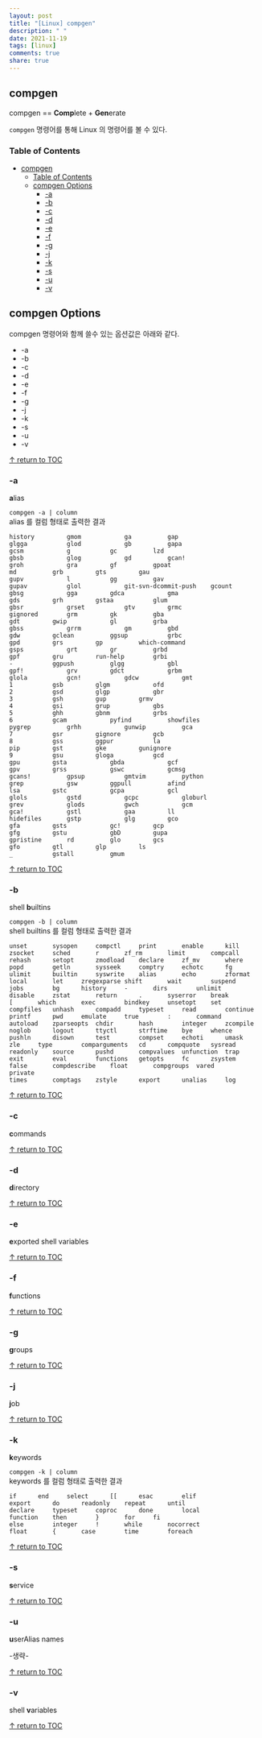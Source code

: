 ```yaml
---
layout: post
title: "[Linux] compgen"
description: " "
date: 2021-11-19
tags: [linux]
comments: true
share: true
---
```



## compgen
compgen == **Comp**lete + **Gen**erate

```compgen``` 명령어를 통해 Linux 의 명령어를 볼 수 있다. 

### Table of Contents
- [compgen](#compgen)
    - [Table of Contents](#table-of-contents)
  - [compgen Options](#compgen-options)
    - [-a](#-a)
    - [-b](#-b)
    - [-c](#-c)
    - [-d](#-d)
    - [-e](#-e)
    - [-f](#-f)
    - [-g](#-g)
    - [-j](#-j)
    - [-k](#-k)
    - [-s](#-s)
    - [-u](#-u)
    - [-v](#-v)


## compgen Options 
compgen 명령어와 함께 쓸수 있는 옵션값은 아래와 같다.

* -a
* -b
* -c
* -d
* -e
* -f
* -g
* -j
* -k
* -s
* -u
* -v

[↑ return to TOC](#table-of-contents)

### -a
**a**lias 

```compgen -a | column```  
alias 를 컬럼 형태로 출력한 결과
```
history			gmom			ga			gap
glgga			glod			gb			gapa
gcsm			g			gc			lzd
gbsb			glog			gd			gcan!
groh			gra			gf			gpoat
md			grb			gts			gau
gupv			l			gg			gav
gupav			glol			git-svn-dcommit-push	gcount
gbsg			gga			gdca			gma
gds			grh			gstaa			glum
gbsr			grset			gtv			grmc
gignored		grm			gk			gba
gdt			gwip			gl			grba
gbss			grrm			gm			gbd
gdw			gclean			ggsup			grbc
gpd			grs			gp			which-command
gsps			grt			gr			grbd
gpf			gru			run-help		grbi
-			ggpush			glgg			gbl
gpf!			grv			gdct			grbm
glola			gcn!			gdcw			gmt
1			gsb			glgm			ofd
2			gsd			glgp			gbr
3			gsh			gup			grmv
4			gsi			grup			gbs
5			ghh			gbnm			grbs
6			gcam			pyfind			showfiles
pygrep			grhh			gunwip			gca
7			gsr			gignore			gcb
8			gss			ggpur			la
pip			gst			gke			gunignore
9			gsu			gloga			gcd
gpu			gsta			gbda			gcf
gpv			grss			gswc			gcmsg
gcans!			gpsup			gmtvim			python
grep			gsw			ggpull			afind
lsa			gstc			gcpa			gcl
glols			gstd			gcpc			globurl
grev			glods			gwch			gcm
gca!			gstl			gaa			ll
hidefiles		gstp			glg			gco
gfa			gsts			gc!			gcp
gfg			gstu			gbD			gupa
gpristine		rd			glo			gcs
gfo			gtl			glp			ls
_			gstall			gmum
```

[↑ return to TOC](#table-of-contents)


### -b
shell **b**uiltins

```compgen -b | column```  
shell builtins 를 컬럼 형태로 출력한 결과

```
unset		sysopen		compctl		print		enable		kill
zsocket		sched		r		zf_rm		limit		compcall
rehash		setopt		zmodload	declare		zf_mv		where
popd		getln		sysseek		comptry		echotc		fg
ulimit		builtin		syswrite	alias		echo		zformat
local		let		zregexparse	shift		wait		suspend
jobs		bg		history		-		dirs		unlimit
disable		zstat		return		.		syserror	break
[		which		exec		bindkey		unsetopt	set
compfiles	unhash		compadd		typeset		read		continue
printf		pwd		emulate		true		:		command
autoload	zparseopts	chdir		hash		integer		zcompile
noglob		logout		ttyctl		strftime	bye		whence
pushln		disown		test		compset		echoti		umask
zle		type		comparguments	cd		compquote	sysread
readonly	source		pushd		compvalues	unfunction	trap
exit		eval		functions	getopts		fc		zsystem
false		compdescribe	float		compgroups	vared		private
times		comptags	zstyle		export		unalias		log
```

[↑ return to TOC](#table-of-contents)


### -c
**c**ommands


[↑ return to TOC](#table-of-contents)


### -d 
**d**irectory

[↑ return to TOC](#table-of-contents)


### -e
**e**xported shell variables

[↑ return to TOC](#table-of-contents)


### -f
**f**unctions

[↑ return to TOC](#table-of-contents)


### -g
**g**roups

[↑ return to TOC](#table-of-contents)


### -j
**j**ob

[↑ return to TOC](#table-of-contents)


### -k
**k**eywords

```compgen -k | column```  
keywords 를 컬럼 형태로 출력한 결과

```
if		end		select		[[		esac		elif
export		do		readonly	repeat		until
declare		typeset		coproc		done		local
function	then		}		for		fi
else		integer		!		while		nocorrect
float		{		case		time		foreach
```

[↑ return to TOC](#table-of-contents)


### -s
**s**ervice

[↑ return to TOC](#table-of-contents)


### -u
**u**serAlias names

-생략-

[↑ return to TOC](#table-of-contents)


### -v
shell **v**ariables

[↑ return to TOC](#table-of-contents)
